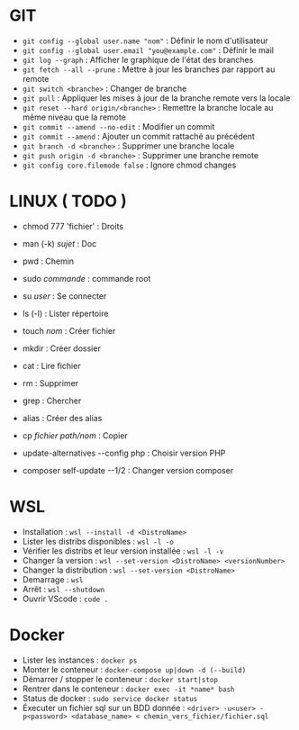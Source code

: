 # GIT

- ```git config --global user.name "nom"``` : Définir le nom d'utilisateur  
- ```git config --global user.email "you@example.com"``` : Définir le mail  
- ```git log --graph``` : Afficher le graphique de l'état des branches   
- ```git fetch --all --prune``` : Mettre à jour les branches par rapport au remote  
- ```git switch <branche>``` : Changer de branche  
- ```git pull``` : Appliquer les mises à jour de la branche remote vers la locale  
- ```git reset --hard origin/<branche>``` : Remettre la branche locale au même niveau que la remote  
- ```git commit --amend --no-edit``` : Modifier un commit    
- ```git commit --amend``` : Ajouter un commit rattaché au précédent  
- ```git branch -d <branche>``` : Supprimer une branche locale  
- ```git push origin -d <branche>``` : Supprimer une branche remote  
- ```git config core.filemode false``` : Ignore chmod changes  

# LINUX ( TODO )
- chmod 777 'fichier'			: Droits  
- man (-k) *sujet*			: Doc  
- pwd							: Chemin  
- sudo *commande*				: commande root  
- su *user*					: Se connecter  
- ls (-l)						: Lister répertoire  
- touch *nom*					: Créer fichier  
- mkdir						: Créer dossier  
- cat							: Lire fichier  
- rm							: Supprimer  
- grep						: Chercher   
- alias						: Créer des alias   
- cp *fichier* *path/nom*		: Copier  

- update-alternatives --config php  	: Choisir version PHP
- composer self-update --1/2 			: Changer version composer

# WSL 

- Installation : ```wsl --install -d <DistroName>```
- Lister les distribs disponibles : ```wsl -l -o```
- Vérifier les distribs et leur version installée : ```wsl -l -v```
- Changer la version : ```wsl --set-version <DistroName> <versionNumber>```
- Changer la distribution : ```wsl --set-version <DistroName>```
- Demarrage : ```wsl```
- Arrêt : ```wsl --shutdown```
- Ouvrir VScode : ```code .```

# Docker
- Lister les instances : ```docker ps```  
- Monter le conteneur : ```docker-compose up|down -d (--build)```  
- Démarrer / stopper le conteneur : ```docker start|stop```  					
- Rentrer dans le conteneur : ```docker exec -it *name* bash```  
- Status de docker : ```sudo service docker status```  
- Éxecuter un fichier sql sur un BDD donnée : ```<driver> -u<user> -p<password> <database_name> < chemin_vers_fichier/fichier.sql```  

